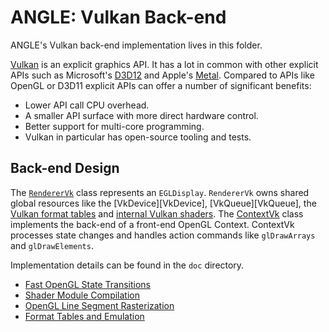 # ANGLE: Vulkan Back-end

ANGLE's Vulkan back-end implementation lives in this folder.

[Vulkan](https://www.khronos.org/vulkan/) is an explicit graphics API. It has a lot in common with
other explicit APIs such as Microsoft's [D3D12][D3D12 Guide] and Apple's
[Metal](https://developer.apple.com/metal/). Compared to APIs like OpenGL or D3D11 explicit APIs can
offer a number of significant benefits:

 * Lower API call CPU overhead.
 * A smaller API surface with more direct hardware control.
 * Better support for multi-core programming.
 * Vulkan in particular has open-source tooling and tests.

[D3D12 Guide]: https://docs.microsoft.com/en-us/windows/desktop/direct3d12/directx-12-programming-guide

## Back-end Design

The [`RendererVk`](RendererVk.cpp) class represents an `EGLDisplay`. `RendererVk` owns shared global
resources like the [VkDevice][VkDevice], [VkQueue][VkQueue], the [Vulkan format tables](vk_format_utils.h)
and [internal Vulkan shaders](shaders). The [ContextVk](ContextVk.cpp) class implements the back-end
of a front-end OpenGL Context. ContextVk processes state changes and handles action commands like
`glDrawArrays` and `glDrawElements`.

Implementation details can be found in the `doc` directory.

- [Fast OpenGL State Transitions](doc/FastOpenGLStateTransitions.md)
- [Shader Module Compilation](doc/ShaderModuleCompilation.md)
- [OpenGL Line Segment Rasterization](doc/OpenGLLineSegmentRasterization.md)
- [Format Tables and Emulation](doc/FormatTablesAndEmulation.md)
